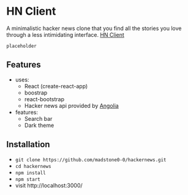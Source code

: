 # HN Client 

A minimalistic hacker news clone that you find all the stories you love through a less intimidating interface. [HN Client](https://hacker-news-client-131.herokuapp.com "The actual app")

`placeholder`

## Features

* uses:
	* React (create-react-app)
	* boostrap
	* react-bootstrap
	* Hacker news api provided by [Angolia]()
* features:
	* Search bar
	* Dark theme

## Installation
* `git clone https://github.com/madstone0-0/hackernews.git`
* `cd hackernews`
* `npm install`
* `npm start`
* visit http://localhost:3000/